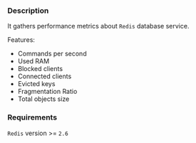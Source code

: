 ### Description

It gathers performance metrics about `Redis` database service.

Features:

*   Commands per second
*   Used RAM
*   Blocked clients
*   Connected clients
*   Evicted keys
*   Fragmentation Ratio
*   Total objects size

### Requirements

`Redis` version >= `2.6`
